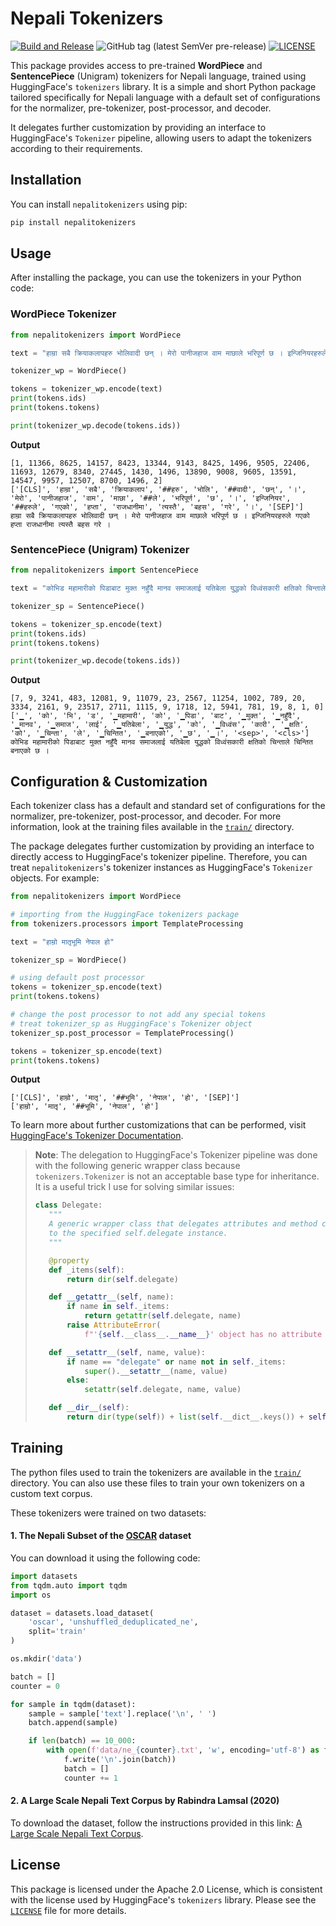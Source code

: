 # Nepali Tokenizers

[![Build and Release](https://github.com/basnetsoyuj/nepali-tokenizers/actions/workflows/build.yml/badge.svg)](https://github.com/basnetsoyuj/nepali-tokenizers/actions/workflows/build.yml) ![GitHub tag (latest SemVer pre-release)](https://img.shields.io/github/v/tag/basnetsoyuj/nepali-tokenizers?label=Version) [![LICENSE](https://img.shields.io/badge/License-Apache--2.0-blue)](./LICENSE) 


This package provides access to pre-trained __WordPiece__ and __SentencePiece__ (Unigram) tokenizers for Nepali language, trained using HuggingFace's `tokenizers` library. It is a simple and short Python package tailored specifically for Nepali language with a default set of configurations for the normalizer, pre-tokenizer, post-processor, and decoder. 

It delegates further customization by providing an interface to HuggingFace's `Tokenizer` pipeline, allowing users to adapt the tokenizers according to their requirements.


## Installation

You can install `nepalitokenizers` using pip:

```sh
pip install nepalitokenizers
```


## Usage

After installing the package, you can use the tokenizers in your Python code:

### WordPiece Tokenizer

```python
from nepalitokenizers import WordPiece

text = "हाम्रा सबै क्रियाकलापहरु भोलिवादी छन् । मेरो पानीजहाज वाम माछाले भरिपूर्ण छ । इन्जिनियरहरुले गएको हप्ता राजधानीमा त्यस्तै बहस गरे ।"

tokenizer_wp = WordPiece()

tokens = tokenizer_wp.encode(text)
print(tokens.ids)
print(tokens.tokens)

print(tokenizer_wp.decode(tokens.ids))
```

**Output**

```
[1, 11366, 8625, 14157, 8423, 13344, 9143, 8425, 1496, 9505, 22406, 11693, 12679, 8340, 27445, 1430, 1496, 13890, 9008, 9605, 13591, 14547, 9957, 12507, 8700, 1496, 2]
['[CLS]', 'हाम्रा', 'सबै', 'क्रियाकलाप', '##हरु', 'भोलि', '##वादी', 'छन्', '।', 'मेरो', 'पानीजहाज', 'वाम', 'माछा', '##ले', 'भरिपूर्ण', 'छ', '।', 'इन्जिनियर', '##हरुले', 'गएको', 'हप्ता', 'राजधानीमा', 'त्यस्तै', 'बहस', 'गरे', '।', '[SEP]']
हाम्रा सबै क्रियाकलापहरु भोलिवादी छन् । मेरो पानीजहाज वाम माछाले भरिपूर्ण छ । इन्जिनियरहरुले गएको हप्ता राजधानीमा त्यस्तै बहस गरे ।
```

### SentencePiece (Unigram) Tokenizer

```python
from nepalitokenizers import SentencePiece

text = "कोभिड महामारीको पिडाबाट मुक्त नहुँदै मानव समाजलाई यतिबेला युद्धको विध्वंसकारी क्षतिको चिन्ताले चिन्तित बनाएको छ ।"

tokenizer_sp = SentencePiece()

tokens = tokenizer_sp.encode(text)
print(tokens.ids)
print(tokens.tokens)

print(tokenizer_wp.decode(tokens.ids))
```

**Output**

```
[7, 9, 3241, 483, 12081, 9, 11079, 23, 2567, 11254, 1002, 789, 20, 3334, 2161, 9, 23517, 2711, 1115, 9, 1718, 12, 5941, 781, 19, 8, 1, 0]
['▁', 'को', 'भि', 'ड', '▁महामारी', 'को', '▁पिडा', 'बाट', '▁मुक्त', '▁नहुँदै', '▁मानव', '▁समाज', 'लाई', '▁यतिबेला', '▁युद्ध', 'को', '▁विध्वंस', 'कारी', '▁क्षति', 'को', '▁चिन्ता', 'ले', '▁चिन्तित', '▁बनाएको', '▁छ', '▁।', '<sep>', '<cls>']
कोभिड महामारीको पिडाबाट मुक्त नहुँदै मानव समाजलाई यतिबेला युद्धको विध्वंसकारी क्षतिको चिन्ताले चिन्तित बनाएको छ ।
```


## Configuration & Customization

Each tokenizer class has a default and standard set of configurations for the normalizer, pre-tokenizer, post-processor, and decoder. For more information, look at the training files available in the [`train/`](train/) directory.

The package delegates further customization by providing an interface to directly access to HuggingFace's tokenizer pipeline. Therefore, you can treat `nepalitokenizers`'s tokenizer instances as HuggingFace's `Tokenizer` objects. For example:

```python
from nepalitokenizers import WordPiece

# importing from the HuggingFace tokenizers package
from tokenizers.processors import TemplateProcessing

text = "हाम्रो मातृभूमि नेपाल हो"

tokenizer_sp = WordPiece()

# using default post processor
tokens = tokenizer_sp.encode(text)
print(tokens.tokens)

# change the post processor to not add any special tokens
# treat tokenizer_sp as HuggingFace's Tokenizer object
tokenizer_sp.post_processor = TemplateProcessing()

tokens = tokenizer_sp.encode(text)
print(tokens.tokens)
```

**Output**
```
['[CLS]', 'हाम्रो', 'मातृ', '##भूमि', 'नेपाल', 'हो', '[SEP]']
['हाम्रो', 'मातृ', '##भूमि', 'नेपाल', 'हो']
```

To learn more about further customizations that can be performed, visit [HuggingFace's Tokenizer Documentation](https://huggingface.co/docs/tokenizers/api/tokenizer).


> **Note**: The delegation to HuggingFace's Tokenizer pipeline was done with the following generic wrapper class because `tokenizers.Tokenizer` is not an acceptable base type for inheritance.
> It is a useful trick I use for solving similar issues:
> ```python
> class Delegate:
>    """
>    A generic wrapper class that delegates attributes and method calls
>    to the specified self.delegate instance.
>    """
>
>    @property
>    def _items(self):
>        return dir(self.delegate)
>
>    def __getattr__(self, name):
>        if name in self._items:
>            return getattr(self.delegate, name)
>        raise AttributeError(
>            f"'{self.__class__.__name__}' object has no attribute '{name}'")
>
>    def __setattr__(self, name, value):
>        if name == "delegate" or name not in self._items:
>            super().__setattr__(name, value)
>        else:
>            setattr(self.delegate, name, value)
>
>    def __dir__(self):
>        return dir(type(self)) + list(self.__dict__.keys()) + self._items
> ```


## Training

The python files used to train the tokenizers are available in the [`train/`](train/) directory. You can also use these files to train your own tokenizers on a custom text corpus. 

These tokenizers were trained on two datasets:

#### 1. The Nepali Subset of the [OSCAR](https://oscar-project.github.io/documentation/versions/oscar-2301/) dataset

You can download it using the following code:

```python
import datasets
from tqdm.auto import tqdm
import os

dataset = datasets.load_dataset(
    'oscar', 'unshuffled_deduplicated_ne',
    split='train'
)

os.mkdir('data')

batch = []
counter = 0

for sample in tqdm(dataset):
    sample = sample['text'].replace('\n', ' ')
    batch.append(sample)

    if len(batch) == 10_000:
        with open(f'data/ne_{counter}.txt', 'w', encoding='utf-8') as f:
            f.write('\n'.join(batch))
            batch = []
            counter += 1
```

#### 2. A Large Scale Nepali Text Corpus by Rabindra Lamsal (2020)
To download the dataset, follow the instructions provided in this link: [A Large Scale Nepali Text Corpus](https://dx.doi.org/10.21227/jxrd-d245).


## License

This package is licensed under the Apache 2.0 License, which is consistent with the license used by HuggingFace's `tokenizers` library. Please see the [`LICENSE`](LICENSE) file for more details.